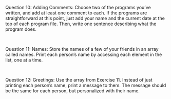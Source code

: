 <p>Question 10: Adding Comments: Choose two of the programs you’ve written, and add at least one comment to each. If the programs are straightforward at this point, just add your name and the current date at the top of each program file. Then, write one sentence describing what the program does.</p>
<br>
<p>Question 11: Names: Store the names of a few of your friends in an array called names. Print each person’s name by accessing each element in the list, one at a time.</p>
<br>
<p>Question 12: Greetings: Use the array from Exercise 11. Instead of just printing each person’s name, print a message to them. The message should be the same for each person, but personalized with their name.</p>

